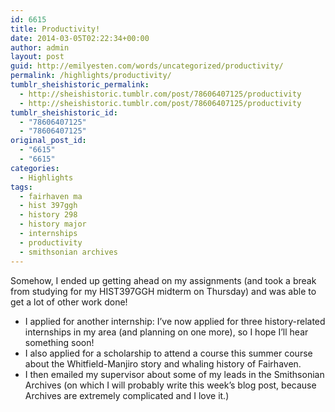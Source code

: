 ```yaml
---
id: 6615
title: Productivity!
date: 2014-03-05T02:22:34+00:00
author: admin
layout: post
guid: http://emilyesten.com/words/uncategorized/productivity/
permalink: /highlights/productivity/
tumblr_sheishistoric_permalink:
  - http://sheishistoric.tumblr.com/post/78606407125/productivity
  - http://sheishistoric.tumblr.com/post/78606407125/productivity
tumblr_sheishistoric_id:
  - "78606407125"
  - "78606407125"
original_post_id:
  - "6615"
  - "6615"
categories:
  - Highlights
tags:
  - fairhaven ma
  - hist 397ggh
  - history 298
  - history major
  - internships
  - productivity
  - smithsonian archives
---
```

Somehow, I ended up getting ahead on my assignments (and took a break from studying for my HIST397GGH midterm on Thursday) and was able to get a lot of other work done!

  * <span>I applied for another internship: I&rsquo;ve now applied for three history-related internships in my area (and planning on one more), so I hope I&rsquo;ll hear something soon!</span>
  * <span>I also applied for a scholarship to attend a course this summer course about the Whitfield-Manjiro story and whaling history of Fairhaven.</span>
  * <span>I then emailed my supervisor about some of my leads in the Smithsonian Archives (on which I will probably write this week&rsquo;s blog post, because Archives are extremely complicated and I love it.) </span>
